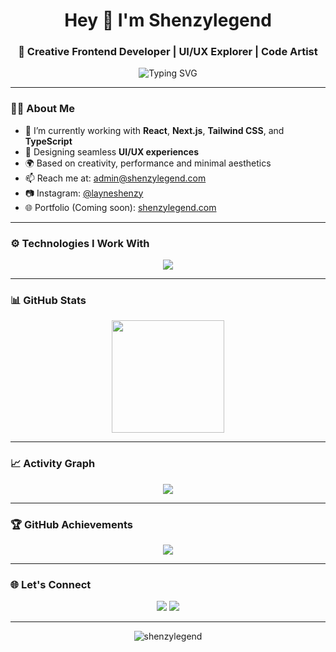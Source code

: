 <h1 align="center">Hey 👋 I'm Shenzylegend</h1>
<h3 align="center">🚀 Creative Frontend Developer | UI/UX Explorer | Code Artist</h3>

<p align="center">
  <img src="https://readme-typing-svg.demolab.com?font=Fira+Code&weight=500&size=24&pause=1000&color=58A6FF&center=true&vCenter=true&width=600&lines=Transforming+ideas+into+interactive+designs.;Passionate+about+Frontend+%26+Modern+UX.;Let's+build+the+next+big+thing!" alt="Typing SVG" />
</p>

---

### 👨‍💻 About Me

- 🔭 I’m currently working with **React**, **Next.js**, **Tailwind CSS**, and **TypeScript**
- 🎨 Designing seamless **UI/UX experiences**
- 🌍 Based on creativity, performance and minimal aesthetics
- 📫 Reach me at: [admin@shenzylegend.com](mailto:admin@shenzylegend.com)
- 📷 Instagram: [@layneshenzy](https://instagram.com/layneshenzy)
- 🌐 Portfolio (Coming soon): [shenzylegend.com](https://shenzylegend.com)

---

### ⚙️ Technologies I Work With

<p align="center">
  <img src="https://skillicons.dev/icons?i=html,css,js,ts,react,nextjs,tailwind,figma,git,github,vscode" />
</p>

---

### 📊 GitHub Stats

<p align="center">
  <img src="https://github-readme-stats.vercel.app/api?username=shenzylegend&show_icons=true&theme=radical&hide_title=true" height="180"/>

</p>

---

### 📈 Activity Graph

<p align="center">
  <img src="https://github-readme-activity-graph.vercel.app/graph?username=shenzylegend&theme=github-compact" />
</p>

---

### 🏆 GitHub Achievements

<p align="center">
  <img src="https://github-profile-trophy.vercel.app/?username=shenzylegend&theme=onestar&column=6&margin-w=5" />
</p>

---

### 🌐 Let's Connect

<p align="center">
  <a href="mailto:admin@shenzylegend.com"><img src="https://img.shields.io/badge/Email-@shenzylegend.com-red?style=for-the-badge&logo=gmail&logoColor=white" /></a>
  <a href="https://instagram.com/layneshenzy" target="_blank"><img src="https://img.shields.io/badge/Instagram-@layneshenzy-E4405F?style=for-the-badge&logo=instagram&logoColor=white" /></a>
</p>

---

<p align="center">
  <img src="https://komarev.com/ghpvc/?username=shenzylegend&label=Visitors&color=0e75b6&style=flat" alt="shenzylegend" />
</p>
